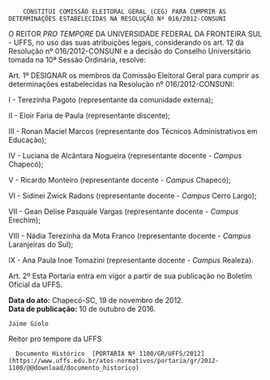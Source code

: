         CONSTITUI COMISSÃO ELEITORAL GERAL (CEG) PARA CUMPRIR AS DETERMINAÇÕES ESTABELECIDAS NA RESOLUÇÃO Nº 016/2012-CONSUNI  

O REITOR *PRO TEMPORE* DA UNIVERSIDADE FEDERAL DA FRONTEIRA SUL - UFFS, no uso das suas atribuições legais, considerando os art. 12 da Resolução nº 016/2012-CONSUNI e a decisão do Conselho Universitário tomada na 10ª Sessão Ordinária, resolve:

 Art. 1º DESIGNAR os membros da Comissão Eleitoral Geral para cumprir as determinações estabelecidas na Resolução nº 016/2012-CONSUNI:

 I - Terezinha Pagoto (representante da comunidade externa);

 II - Eloir Faria de Paula (representante discente);

 III - Ronan Maciel Marcos (representante dos Técnicos Administrativos em Educação);

 IV - Luciana de Alcântara Nogueira (representante docente - *Campus* Chapecó);

 V - Ricardo Monteiro (representante docente - *Campus* Chapecó);

 VI - Sidinei Zwick Radons (representante docente - *Campus* Cerro Largo);

 VII - Gean Delise Pasquale Vargas (representante docente - *Campus* Erechim);

 VIII - Nádia Terezinha da Mota Franco (representante docente - *Campus* Laranjeiras do Sul);

 IX - Ana Paula Inoe Tomazini (representante docente - *Campus* Realeza).

 Art. 2º Esta Portaria entra em vigor a partir de sua publicação no Boletim Oficial da UFFS.

  

   **Data do ato:** Chapecó-SC, 19 de novembro de 2012.   
 **Data de publicação:**  10 de outubro de 2016. 

    Jaime Giolo   
 Reitor pro tempore da UFFS 

      Documento Histórico  [PORTARIA Nº 1100/GR/UFFS/2012](https://www.uffs.edu.br/atos-normativos/portaria/gr/2012-1100/@@download/documento_historico)     
      
